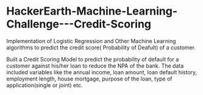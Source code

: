 # HackerEarth-Machine-Learning-Challenge---Credit-Scoring
Implementation of Logistic Regression and Other Machine Learning algorithms to predict the credit score( Probability of Deafult) of a customer.


Built a Credit Scoring Model to predict the probability of default for a customer against his/her loan to reduce the NPA of the bank. 
The data included variables like the annual income, loan amount, loan default history, employment length, house mortgage, purpose of the  loan, type of application(single or joint) etc.
